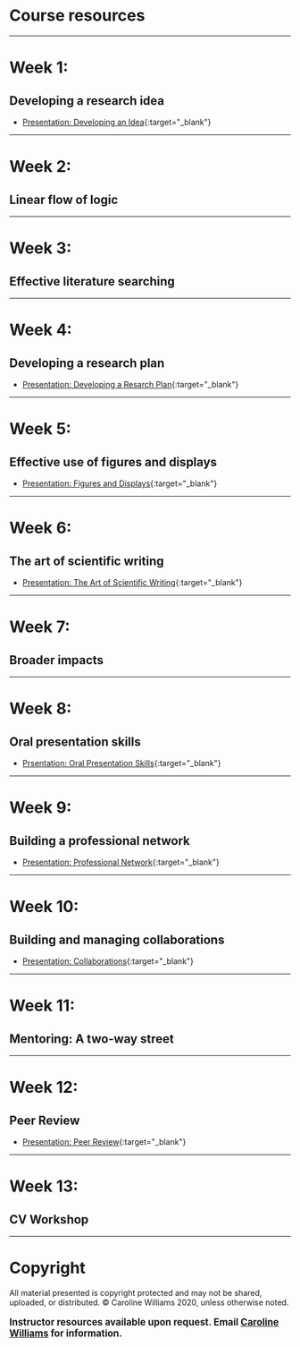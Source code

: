 # Course resources
***
# Week 1: 
## Developing a research idea
* [Presentation: Developing an Idea](files/presentations/Week01_DevelopingAnIdea.pdf){:target="_blank"}

***
# Week 2: 
## Linear flow of logic
***
# Week 3: 
## Effective literature searching
***
# Week 4: 
## Developing a research plan
* [Presentation: Developing a Resarch Plan](files/presentations/Week04_Research_Plans.pdf){:target="_blank"}

***
# Week 5: 
## Effective use of figures and displays
* [Presentation: Figures and Displays](files/presentations/Week05_Figures_and_Displays.pdf){:target="_blank"}

***
# Week 6: 
## The art of scientific writing
* [Presentation: The Art of Scientific Writing](files/presentations/Week06_TheArtofScientificWriting.pdf){:target="_blank"}

***
# Week 7: 
## Broader impacts
***
# Week 8: 
## Oral presentation skills
 * [Prsentation: Oral Presentation Skills](files/presentations/Week8_OralPresentations.pdf){:target="_blank"} 
 
***
# Week 9: 
## Building a professional network
* [Presentation: Professional Network](files/presentations/Week09_Professional_Network.pdf){:target="_blank"}

***
# Week 10: 
## Building and managing collaborations
* [Presentation: Collaborations](files/presentations/Week10_Collaborations.pdf){:target="_blank"}

***
# Week 11: 
## Mentoring: A two-way street

***
# Week 12: 
## Peer Review
* [Presentation: Peer Review](files/presentations/Week12_PeerReview.pdf){:target="_blank"}

***
# Week 13: 
## CV Workshop


***
# Copyright
All material presented is copyright protected and may not be shared, uploaded, or distributed. 
&copy; Caroline Williams 2020, unless otherwise noted. 
<br>
<br>
<big><b> Instructor resources available upon request. Email [Caroline Williams](mailto:cmw@berkeley.edu) for information.</b>








